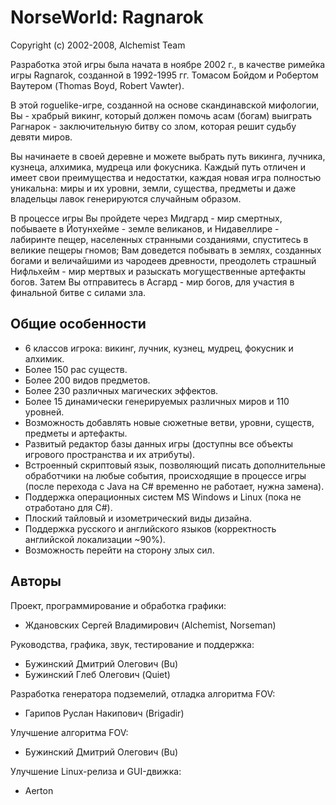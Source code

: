# NorseWorld: Ragnarok

Copyright (c) 2002-2008, Alchemist Team

Разработка этой игры была начата в ноябре 2002 г.,
в качестве римейка игры Ragnarok, созданной в 1992-1995 гг.
Томасом Бойдом и Робертом Ваутером (Thomas Boyd, Robert Vawter).

В этой roguelike-игре, созданной на основе скандинавской 
мифологии, Вы - храбрый викинг, который должен помочь асам (богам) 
выиграть Рагнарок - заключительную битву со злом, которая решит 
судьбу девяти миров.

Вы начинаете в своей деревне и можете выбрать путь викинга, лучника, 
кузнеца, алхимика, мудреца или фокусника. Каждый путь отличен и имеет 
свои преимущества и недостатки, каждая новая игра полностью 
уникальна: миры и их уровни, земли, существа, предметы и даже 
владельцы лавок генерируются случайным образом.

В процессе игры Вы пройдете через Мидгард - мир смертных, 
побываете в Йотунхейме - земле великанов, и Нидавеллире - 
лабиринте пещер, населенных странными созданиями, спуститесь 
в великие пещеры гномов; Вам доведется побывать в землях, 
созданных богами и величайшими из чародеев древности, преодолеть 
страшный Нифльхейм - мир мертвых и разыскать могущественные 
артефакты богов. Затем Вы отправитесь в Асгард - мир богов, 
для участия в финальной битве с силами зла.

## Общие особенности

- 6 классов игрока: викинг, лучник, кузнец, мудрец, фокусник и алхимик.
- Более 150 рас существ.
- Более 200 видов предметов.
- Более 230 различных магических эффектов.
- Более 15 динамически генерируемых различных миров и 110 уровней.
- Возможность добавлять новые сюжетные ветви, уровни, существ, предметы и артефакты.
- Развитый редактор базы данных игры (доступны все объекты игрового пространства и их атрибуты).
- Встроенный скриптовый язык, позволяющий писать дополнительные обработчики на любые события, происходящие в процессе игры (после перехода с Java на C# временно не работает, нужна замена).
- Поддержка операционных систем MS Windows и Linux (пока не отработано для C#).
- Плоский тайловый и изометрический виды дизайна.
- Поддержка русского и английского языков (корректность английской локализации ~90%).
- Возможность перейти на сторону злых сил.
  
## Авторы

Проект, программирование и обработка графики:
  - Ждановских Сергей Владимирович (Alchemist, Norseman)

Руководства, графика, звук, тестирование и поддержка:
  - Бужинский Дмитрий Олегович (Bu)
  - Бужинский Глеб Олегович (Quiet)

Разработка генератора подземелий, отладка алгоритма FOV:
  - Гарипов Руслан Накипович (Brigadir)

Улучшение алгоритма FOV:
  - Бужинский Дмитрий Олегович (Bu)

Улучшение Linux-релиза и GUI-движка:
  - Aerton
